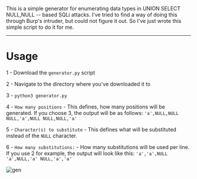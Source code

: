 This is a simple generator for enumerating data types in UNION SELECT NULL,NULL -- based SQLi attacks.
I've tried to find a way of doing this through Burp's intruder, but could not figure it out. So I've just wrote this simple script to do it for me.

---

# Usage
1 - Download the `generator.py` script

2 - Navigate to the directory where you've downloaded it to

3 - `python3 generator.py`

4 - `How many positions` - This defines, how many positions will be generated. If you choose 3, the output will be as follows:
`'a',NULL,NULL
NULL,'a',NULL
NULL,NULL,'a'`

5 - `Character(s) to substitute` - This defines what will be substituted instead of the `NULL` character. 

6 - `How many substitutions:` - How many substitutions will be used per line. If you use 2 for example, the output will look like this:
`'a','a',NULL
'a',NULL,'a'
NULL,'a','a'`

![gen](https://github.com/user-attachments/assets/ca4be39e-d72f-46f3-b581-72d23057b837)


